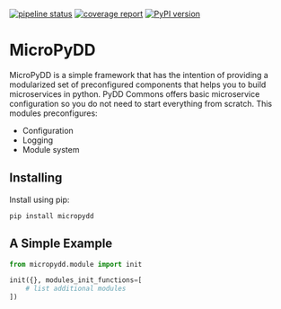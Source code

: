 [![pipeline status](https://gitlab.com/pydd/pydd/badges/master/pipeline.svg)](https://gitlab.com/pydd/pydd/commits/master) [![coverage report](https://gitlab.com/pydd/pydd/badges/master/coverage.svg)](https://gitlab.com/pydd/pydd/commits/master) [![PyPI version](https://badge.fury.io/py/MicroPyDD.svg)](https://badge.fury.io/py/MicroPyDD)


# MicroPyDD

MicroPyDD is a simple framework that has the intention of providing a modularized set of preconfigured components that helps you to build microservices in python. PyDD Commons offers basic microservice configuration so you do not need to start everything from scratch. This modules preconfigures:

* Configuration
* Logging
* Module system

## Installing

Install using pip:

```pip install micropydd```

## A Simple Example

```python
from micropydd.module import init

init({}, modules_init_functions=[
    # list additional modules
])
```

